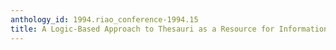 ```yaml
---
anthology_id: 1994.riao_conference-1994.15
title: A Logic-Based Approach to Thesauri as a Resource for Information Retrieval
---
```

